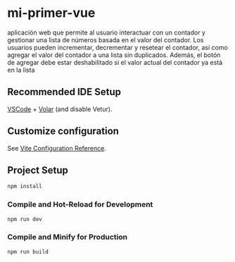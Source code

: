 # mi-primer-vue
aplicación web que permite al usuario interactuar con un contador y gestionar una lista de números basada en el valor del contador. Los usuarios pueden incrementar, decrementar y resetear el contador, así como agregar el valor del contador a una lista sin duplicados. Además, el botón de agregar debe estar deshabilitado si el valor actual del contador ya está en la lista



## Recommended IDE Setup

[VSCode](https://code.visualstudio.com/) + [Volar](https://marketplace.visualstudio.com/items?itemName=Vue.volar) (and disable Vetur).

## Customize configuration

See [Vite Configuration Reference](https://vitejs.dev/config/).

## Project Setup

```sh
npm install
```

### Compile and Hot-Reload for Development

```sh
npm run dev
```

### Compile and Minify for Production

```sh
npm run build
```
